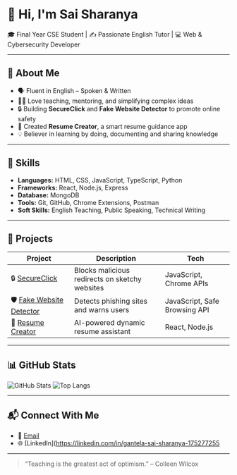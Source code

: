 # 👋 Hi, I'm Sai Sharanya

🎓 Final Year CSE Student | ✍️ Passionate English Tutor | 💻 Web & Cybersecurity Developer

---

## 🚀 About Me

* 🗣️ Fluent in English – Spoken & Written
* 👩‍🏫 Love teaching, mentoring, and simplifying complex ideas
* 🔒 Building **SecureClick** and **Fake Website Detector** to promote online safety
* 📄 Created **Resume Creator**, a smart resume guidance app
* 💡 Believer in learning by doing, documenting and sharing knowledge

---

## 🧠 Skills

* **Languages:** HTML, CSS, JavaScript, TypeScript, Python
* **Frameworks:** React, Node.js, Express
* **Database:** MongoDB
* **Tools:** Git, GitHub, Chrome Extensions, Postman
* **Soft Skills:** English Teaching, Public Speaking, Technical Writing

---

## 📂 Projects

| Project                                                                            | Description                                    | Tech                          |
| ---------------------------------------------------------------------------------- | ---------------------------------------------- | ----------------------------- |
| 🔒 [SecureClick](https://github.com/sharanya330/secureclick)                      | Blocks malicious redirects on sketchy websites | JavaScript, Chrome APIs       |
| 🛡️ [Fake Website Detector](https://github.com/sharanya330/fake-website-detector) | Detects phishing sites and warns users         | JavaScript, Safe Browsing API |
| 🧾 [Resume Creator](https://github.com/sharanya330resume-creator)                | AI-powered dynamic resume assistant            | React, Node.js                |

---

## 📊 GitHub Stats

![GitHub Stats](https://github-readme-stats.vercel.app/api?username=sharanya330\&show_icons=true\&theme=radical)
![Top Langs](https://github-readme-stats.vercel.app/api/top-langs/?username=sharanya330\&layout=compact\&theme=radical)

---

## 📬 Connect With Me

* 💌 [Email](gantelasaisharanya@gmail.com)
* 🌐 [LinkedIn](https://linkedin.com/in/gantela-sai-sharanya-175277255


---

> “Teaching is the greatest act of optimism.” – Colleen Wilcox
